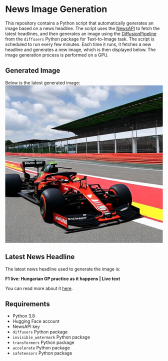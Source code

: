 # News Image Generation
This repository contains a Python script that automatically generates an image based on a news headline. The script uses the [NewsAPI](https://newsapi.org/) to fetch the latest headlines, and then generates an image using the [DiffusionPipeline](https://github.com/huggingface/diffusers) from the `diffusers` Python package for Text-to-Image task.
The script is scheduled to run every few minutes. Each time it runs, it fetches a new headline and generates a new image, which is then displayed below. The image generation process is performed on a GPU.

## Generated Image
Below is the latest generated image:
![Generated Image](image.png)

## Latest News Headline
The latest news headline used to generate the image is:

**F1 live: Hungarian GP practice as it happens | Live text**

You can read more about it [here](https://news.google.com/rss/articles/CBMibGh0dHBzOi8vd3d3Lm1vdG9yc3BvcnQuY29tL2YxL2xpdmUtdGV4dC9mMS1odW5nYXJpYW4tZ3AtbGl2ZS1jb21tZW50YXJ5LWFuZC11cGRhdGVzLWZwMS1mcDItMTEyMjY3OC8xMTIyNjc5L9IBAA?oc=5).

## Requirements
- Python 3.8
- Hugging Face account
- NewsAPI key
- `diffusers` Python package
- `invisible_watermark` Python package
- `transformers` Python package
- `accelerate` Python package
- `safetensors` Python package
